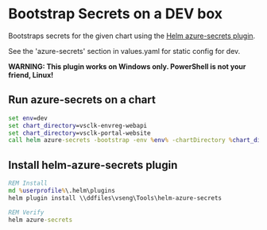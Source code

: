 # Bootstrap Secrets on a DEV box

Bootstraps secrets for the given chart using the [Helm azure-secrets plugin](https://dev.azure.com/devdiv/devdiv/_wiki/wikis/DevDiv.wiki?wikiVersion=GBwikiMaster&pagePath=%2FEngineering%20System%20%26%20Tools%2FVSEng%20SaaS%2FOnboarding%20Tools%2FAzure%20Secrets%20Helm%20Plugin&pageId=957).

See the 'azure-secrets' section in values.yaml for static config for dev.

**WARNING: This plugin works on Windows only. PowerShell is not your friend, Linux!**

## Run azure-secrets on a chart

```cmd
set env=dev
set chart_directory=vsclk-envreg-webapi
set chart_directory=vsclk-portal-website
call helm azure-secrets -bootstrap -env %env% -chartDirectory %chart_directory%
```

## Install helm-azure-secrets plugin

```cmd
REM Install
md %userprofile%\.helm\plugins
helm plugin install \\ddfiles\vseng\Tools\helm-azure-secrets

REM Verify
helm azure-secrets
```


